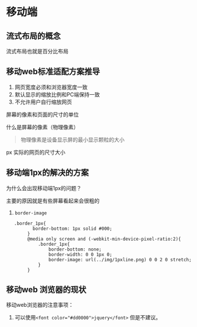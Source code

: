 # 移动端

## 流式布局的概念

流式布局也就是百分比布局

## 移动web标准适配方案推导

1. 网页宽度必须和浏览器宽度一致
2. 默认显示的缩放比例和PC端保持一致
3. 不允许用户自行缩放网页

屏幕的像素和页面的尺寸的单位

什么是屏幕的像素（物理像素）

> 物理像素是设备显示屏的最小显示颗粒的大小

px 实际的网页的尺寸大小

## 移动端1px的解决的方案

为什么会出现移动端1px的问题？

主要的原因就是有些屏幕看起来会很粗的

1. `border-image`

```
   .border_1px{
          border-bottom: 1px solid #000;
        }
        @media only screen and (-webkit-min-device-pixel-ratio:2){
            .border_1px{
                border-bottom: none;
                border-width: 0 0 1px 0;
                border-image: url(../img/1pxline.png) 0 0 2 0 stretch;
            }
        }
```
## 移动web 浏览器的现状

移动web浏览器的注意事项：

1. 可以使用```<font color="#dd0000">jquery</font>``` 但是不建议。
